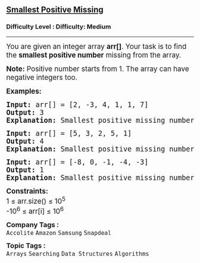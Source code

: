 <h2><a href="https://www.geeksforgeeks.org/problems/smallest-positive-missing-number-1587115621/1?page=2&difficulty=Medium&sortBy=submissions">Smallest Positive Missing</a></h2><h3>Difficulty Level : Difficulty: Medium</h3><hr><div class="problems_problem_content__Xm_eO"><p><span style="font-size: 14pt;">You are given an integer array&nbsp;<strong>arr[]</strong>. Your task is to find the <strong>smallest positive number</strong>&nbsp;missing from the array.</span></p>
<p><span style="font-size: 14pt;"><strong>Note:</strong> Positive number starts from 1. The array can have negative integers too.</span></p>
<p><span style="font-size: 14pt;"><strong>Examples:</strong></span></p>
<pre><span style="font-size: 14pt;"><strong>Input: </strong>arr[] = [2, -3, 4, 1, 1, 7]
<strong>Output: </strong>3<strong>
Explanation: </strong>Smallest positive missing number is 3.
</span></pre>
<pre><span style="font-size: 14pt;"><strong>Input: </strong>arr[] = [5, 3, 2, 5, 1]
<strong>Output: </strong>4<strong>
Explanation: </strong>Smallest positive missing number is 4.<br></span></pre>
<pre><span style="font-size: 14pt;"><strong>Input: </strong>arr[] = [-8, 0, -1, -4, -3]
<strong>Output: </strong>1<strong>
Explanation: </strong>Smallest positive missing number is 1.</span></pre>
<p><span style="font-size: 14pt;"><strong>Constraints:</strong> &nbsp; <br>1&nbsp;<span style="font-size: 18px;">≤</span>&nbsp;arr.size()&nbsp;<span style="font-size: 18px;">≤</span>&nbsp;10<sup>5</sup><br>-10<sup>6</sup>&nbsp;<span style="font-size: 18px;">≤</span>&nbsp;arr[i]&nbsp;<span style="font-size: 18px;">≤</span>&nbsp;10<sup>6</sup></span></p></div><p><span style=font-size:18px><strong>Company Tags : </strong><br><code>Accolite</code>&nbsp;<code>Amazon</code>&nbsp;<code>Samsung</code>&nbsp;<code>Snapdeal</code>&nbsp;<br><p><span style=font-size:18px><strong>Topic Tags : </strong><br><code>Arrays</code>&nbsp;<code>Searching</code>&nbsp;<code>Data Structures</code>&nbsp;<code>Algorithms</code>&nbsp;